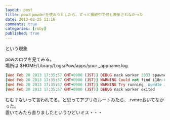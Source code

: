 ```yaml
---
layout: post
title: powとpowderを使おうとしたら、ずっと接続中で何も表示されなかった
date: 2013-02-25 11:16
comments: true
categories: [ruby]
published: true
---
```




という現象  
  
powのログを見てみる。  
場所は  $HOME/Library/Logs/Pow/apps/your  _appname.log

``` ruby
[Wed Feb 20 2013 17:35:57 GMT+0900 (JST)] DEBUG nack worker 2833 spawned
[Wed Feb 20 2013 17:35:57 GMT+0900 (JST)] WARNING Could not find i18n-0.6.1 in any of the sources
[Wed Feb 20 2013 17:35:57 GMT+0900 (JST)] WARNING Try running `bundle install`.
[Wed Feb 20 2013 17:35:57 GMT+0900 (JST)] DEBUG nack worker exited
```

  
むむ？ないって言われてる。と思ってアプリのルートみたら、.rvmrcおいてなかった。  
置いてみたら直りましたというひどいミス・・・


